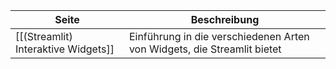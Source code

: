 | Seite | Beschreibung |
| ----------- | ----------- |
| [[(Streamlit) Interaktive Widgets]] | Einführung in die verschiedenen Arten von Widgets, die Streamlit bietet |